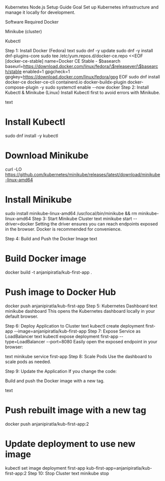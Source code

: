 Kubernetes Node.js Setup Guide
Goal
Set up Kubernetes infrastructure and manage it locally for development.

Software Required
Docker

Minikube (cluster)

Kubectl

Step 1: Install Docker (Fedora)
text
sudo dnf -y update
sudo dnf -y install dnf-plugins-core
sudo tee /etc/yum.repos.d/docker-ce.repo <<EOF
[docker-ce-stable]
name=Docker CE Stable - \$basearch
baseurl=https://download.docker.com/linux/fedora/\$releasever/\$basearch/stable
enabled=1
gpgcheck=1
gpgkey=https://download.docker.com/linux/fedora/gpg
EOF
sudo dnf install docker-ce docker-ce-cli containerd.io docker-buildx-plugin docker-compose-plugin -y
sudo systemctl enable --now docker
Step 2: Install Kubectl & Minikube (Linux)
Install Kubectl first to avoid errors with Minikube.

text
# Install Kubectl
sudo dnf install -y kubectl

# Download Minikube
curl -LO https://github.com/kubernetes/minikube/releases/latest/download/minikube-linux-amd64

# Install Minikube
sudo install minikube-linux-amd64 /usr/local/bin/minikube && rm minikube-linux-amd64
Step 3: Start Minikube Cluster
text
minikube start --driver=docker
Setting the driver ensures you can reach endpoints exposed in the browser. Docker is recommended for convenience.

Step 4: Build and Push the Docker Image
text
# Build Docker image
docker build -t anjanipiratla/kub-first-app .

# Push image to Docker Hub
docker push anjanipiratla/kub-first-app
Step 5: Kubernetes Dashboard
text
minikube dashboard
This opens the Kubernetes dashboard locally in your default browser.

Step 6: Deploy Application to Cluster
text
kubectl create deployment first-app --image=anjanipiratla/kub-first-app
Step 7: Expose Service as LoadBalancer
text
kubectl expose deployment first-app --type=LoadBalancer --port=8080
Easily open the exposed endpoint in your browser:

text
minikube service first-app
Step 8: Scale Pods
Use the dashboard to scale pods as needed.

Step 9: Update the Application
If you change the code:

Build and push the Docker image with a new tag.

text
# Push rebuilt image with a new tag
docker push anjanipiratla/kub-first-app:2

# Update deployment to use new image
kubectl set image deployment first-app kub-first-app=anjanipiratla/kub-first-app:2
Step 10: Stop Cluster
text
minikube stop
